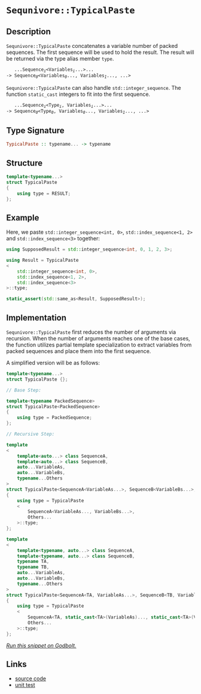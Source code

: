 <!-- Copyright 2024 Feng Mofan
SPDX-License-Identifier: Apache-2.0 -->

# `Sequnivore::TypicalPaste`

## Description

`Sequnivore::TypicalPaste` concatenates a variable number of packed sequences. The first sequence will be used to hold the result. The result will be returned via the type alias member `type`.
<pre><code>   ...Sequence<sub><i>i</i></sub>&lt;Variables<sub><i>i</i></sub>...&gt;...
-> Sequence<sub><i>0</i></sub>&lt;Variables<sub><i>0</i></sub>..., Variables<sub><i>1</i></sub>..., ...></code></pre>

`Sequnivore::TypicalPaste` can also handle `std::integer_sequence`. The function `static_cast` integers to fit into the first sequence.
<pre><code>   ...Sequence<sub><i>i</i></sub>&lt;Type<sub><i>i</i></sub>, Variables<sub><i>i</i></sub>...&gt;...
-> Sequence<sub><i>0</i></sub>&lt;Type<sub><i>0</i></sub>, Variables<sub><i>0</i></sub>..., Variables<sub><i>1</i></sub>..., ...></code></pre>

## Type Signature

```Haskell
TypicalPaste :: typename... -> typename
```

## Structure

```C++
template<typename...>
struct TypicalPaste
{
    using type = RESULT;
};
```

## Example

Here, we paste `std::integer_sequence<int, 0>`,  `std::index_sequence<1, 2>` and `std::index_sequence<3>` together:

```C++
using SupposedResult = std::integer_sequence<int, 0, 1, 2, 3>;

using Result = TypicalPaste
<
    std::integer_sequence<int, 0>, 
    std::index_sequence<1, 2>,
    std::index_sequence<3>
>::type;

static_assert(std::same_as<Result, SupposedResult>);
```

## Implementation

`Sequnivore::TypicalPaste` first reduces the number of arguments via recursion.
When the number of arguments reaches one of the base cases, the function utilizes partial template specialization to extract variables from packed sequences and place them into the first sequence.

A simplified version will be as follows:

```C++
template<typename...>
struct TypicalPaste {};

// Base Step:

template<typename PackedSequence>
struct TypicalPaste<PackedSequence>
{
    using type = PackedSequence;
};

// Recursive Step:

template
<
    template<auto...> class SequenceA,
    template<auto...> class SequenceB,
    auto...VariableAs, 
    auto...VariableBs,
    typename...Others
>
struct TypicalPaste<SequenceA<VariableAs...>, SequenceB<VariableBs...>, Others...>
{
    using type = TypicalPaste
    <
        SequenceA<VariableAs..., VariableBs...>,
        Others...
    >::type;
};

template
<
    template<typename, auto...> class SequenceA,
    template<typename, auto...> class SequenceB,
    typename TA,
    typename TB,
    auto...VariableAs, 
    auto...VariableBs,
    typename...Others
>
struct TypicalPaste<SequenceA<TA, VariableAs...>, SequenceB<TB, VariableBs...>, Others...>
{
    using type = TypicalPaste
    <
        SequenceA<TA, static_cast<TA>(VariableAs)..., static_cast<TA>(VariableBs)...>,
        Others...
    >::type;
};
```

[*Run this snippet on Godbolt.*](https://godbolt.org/#z:OYLghAFBqd5QCxAYwPYBMCmBRdBLAF1QCcAaPECAMzwBtMA7AQwFtMQByARg9KtQYEAysib0QXACx8BBAKoBnTAAUAHpwAMvAFYTStJg1DIApACYAQuYukl9ZATwDKjdAGFUtAK4sGIAKwAzKSuADJ4DJgAcj4ARpjEIABsXKQADqgKhE4MHt6%2BehlZjgLhkTEs8YmpdpgOOUIETMQEeT5%2BQbaY9iUMjc0EZdFxCck1TS1tBeMDQxVVEgCUtqhexMjsHASYLGkG2yaBbgQAnmmMrJgAdDeH2CYaAIIKBMReDgDUACpneKK0yiYL0wHxMAHYrGCACKHKxPB6PAD0iI%2BFiBIMamDSIARCO2u32mEOxzOFzYH0ByAA1ph0EJMABHLyMDZ3BEvN6fH5pP5iQHA4mUml0xnMhiswL3eEQhEfOUfLxZIwfU7nUGBKEUpjU2n0pksomBOGPcEwo24p7Ij4AJTqayyADcMdtsRbHvi9kwDvCjrL5R7CcSmF4iDcrncPsgDAoFB89WKNo9SH65QGvYa3MHQ7dJZHo7H4wabCmPlnUGGAGrNPBMWL0Z6kUFPeWlkPlm5V4g1uuYCwKZPN/2k5hsMMAeQICASClxkvZr3eBG%2Bv3%2B/IOR0L4swJqOne79YUYbujc3Gysu%2BrtfofaPksbE6nxEPOalJplg7lioiwBVpPVmu5XkASBb1HhbYkSxbU9t2JPcr23Z8rkbOCexvF8BzAlt5Qfacjw/dVsBAEBVUNY1TVhN001AiD8KojMSJHTBGzLW9sDzIEC1FA0kxLOjiQYy5mLbVj2JjOMuK3YtaOHS5vh46TzkY74pMwuUWI7S8ewbJtVNbbMrhQ69%2B14mTRxuHCn1nV8OUXZceVXECM2gnc3C%2BJMPkMhDWJPCSz2JL4bA8zSjO8j4LMQtlpWNFsv2VEj/zsoC1yJfCaN0qDfJgo43MbF4vT%2BAB9UQXn8ndsAgTznkWMNcqaRxkCKkDSruCrgt7BRqvQyDsMnXDblSyUiJIijpTNMj4TMQIIijLwsHVNwQzoQgTkik0nlin8hC8NIilpW0FC8Wgl0OTUXnQIiIm2YAEgKpR9S3YlLsbDRG1SD4zEbQI2XNeF1qVH99sO46NUShyBR9NwSzOi7BEwa7iFuzLHsEZ7jx0ltoZACIsFURH7olNw3rMY8oYIc6sYYHG8YTDMvrnH1COI0kRrW546sKjiEgICBMYUS4CqBYlAaOk9tt29BhYIO5FhZjhlloTh/F4PxuF4VBOEhyxrA%2BBRVnWEFzECHhSAITQ5eWKkAkkK4NEkLgwUCDR/A0MwkiSMwAA4Pf0ThJF4FgJA0F6Va0Uh1Y4XgFBAF7TY4LRljgWAYEQEBVgINIQ3ISg0F2OgEiiS5OFUD2kgAWiSSQPmAZBkA%2BKQrjMXhaUIEg8HO1J%2BEEEQxHYKQZEERQVHUOOdD0AB3YgmGxVX5cV5WzbDzgxxDDOl1QKgPmLsuK6rmu6%2BtswPggDxc/oYhQUmrhFl4WP49ICAkBznkz6ziAn7zxJgCkD6aCO6dKFiAvWIERmgnE4MbYBzBiAnDHLEbQdRY7GxzmwQQY4GC0DASPUgWBYheGAJmWgtAo6q2wTsQwwBxBYPwMQBBeAnTENDpgVQdptjgN4JdboC9aB4FiJPaBHgsAL1eHgAOJCnTEFiJkTAUIyFGG4UYM2ywqAGGAAoCseBMBjzHIpNh/dhD/F7tITu8glBqAXroVIBgFGmC1pYfQPCo6QGWKgNIvRiGlzOidGxVhLBmFDqgcRXYsCOIgMsWo9RnAQFcFMPwqQwgRGGJUUYqQijZAEDEwomQ0kMDmCMaoXQegNAmK0Tw7Q9DhN6P0FouSkn5LypMUp0xbDFJqQsK%2BKw1gbCWD7DgStSAhzVpwTeJdy6V2rrXeuh8IC4BbufQ2V8b6KOWFOJgWBEihNIJbSQgQrgAE5AhgkkLbMwkgkhB38EkXZPS/akADkbK4KQkge12R7LgSR/B238PspI/SF7h0jtHE2ij77JwfqnFemcKBv1QKffOhcODNBYA6MEpcmDsWVFwXZVwuA2ybvgIgQS9DGO7uIPuxjB5mKwboD6E8p5sNnr0%2BeWDw7L3TiGD469SzECRSitFUZyF1yxTijQR8T7PwSBfQIZhr5ApHgnR%2BMLxVkChe/M%2BIBEXItLvyowmKuAvV/tsJ8ACgEgOgboyBoDYHwIcLo5BjACBoIwQvHBeCCFEN0VgFg5DKGh2obQ%2BhC8mEsM2MbDhCssHcN4aAgRmxQ7CNEcbcRkilAyK9XI78wLlFMFUeozR2jGC6OJQYiQRjZAUuHqHal%2BhyEoGsNYexsQQnONcTkdxniNTeOsH4tWgS26YCbQU2hkTomNNiSESmrTknpCyb0DJKSZ05EnXU7oQ6%2BjFLnYOiJa7ZgJPmFO%2BpJT8hjoPUu7putOm9wZX0gZi8OBcp5ai9FP5MXYptkfGZBLJULNlfHZZmBVmjA2eGm5dysW2zBF8sEDtJAnIrqkG9/zbCAtvnLEF8AwVp1Xq/VVcK2CcERTvFgCgHS1wdC%2BwkLw8WzLbkS2QJLDF6PLeYkAwRaXTx4Fepl/il4QrXhvAjlciMkY%2BGRrFFGlzH0VR/SVgQZUoflSgKTL8VVKdGCRnaBVRMFXEwLblFc%2BB0ENVHCAgCsEWrNSQ8zMC4EINtTClBDr0GYN9ZgXB%2BCxDupIZ671sbeB%2BvqAGrBQbkAhhDew2G4bQ6Rr4ScGNQiuwJt4EmqRqbvUZrlXwFRaiNFaJ0SQotPcS2MdMRW0ewQrHGDrXYyNA6XFuM4IiaGnbfH%2BN7cE%2BAYSV1bpcJTDd8Tyh5MycUHIG7Um9FPTULrlT12jvKVNopO6Bu1PKTNo9K3FuJLaWEvWXT2nhuvX8oZAmPhCdI%2BR9MLx334pIF%2BuTSzSArLWZQBlIGQBmCxYEQI/hnZ2yDp9sETzfnMs4ACmO92tn%2BD2f4D2rtdmSF2Q7A5XByucECFxwZEcf3mx6Y3IH3HMfyeWOIrIzhJBAA%3D%3D%3D)

## Links

- [source code](../../../../conceptrodon/sequnivore/typical_paste.hpp)
- [unit test](../../../../tests/unit/sequnivore/typical_paste.test.hpp)

